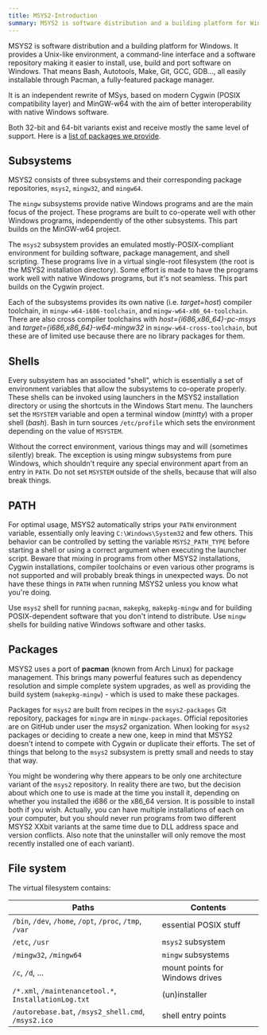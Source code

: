 ```yaml
---
title: MSYS2-Introduction
summary: MSYS2 is software distribution and a building platform for Windows.
---
```

MSYS2 is software distribution and a building platform for Windows. It provides a Unix-like environment, a command-line interface and a software repository making it easier to install, use, build and port software on Windows. That means Bash, Autotools, Make, Git, GCC, GDB..., all easily installable through Pacman, a fully-featured package manager.

It is an independent rewrite of MSys, based on modern Cygwin (POSIX compatibility layer) and MinGW-w64 with the aim of better interoperability with native Windows software.

Both 32-bit and 64-bit variants exist and receive mostly the same level of support. Here is a [list of packages we provide](Packages.md).

## Subsystems

MSYS2 consists of three subsystems and their corresponding package repositories, `msys2`, `mingw32`, and `mingw64`.

The `mingw` subsystems provide native Windows programs and are the main focus of the project. These programs are built to co-operate well with other Windows programs, independently of the other subsystems. This part builds on the MinGW-w64 project.

The `msys2` subsystem provides an emulated mostly-POSIX-compliant environment for building software, package management, and shell scripting. These programs live in a virtual single-root filesystem (the root is the MSYS2 installation directory). Some effort is made to have the programs work well with native Windows programs, but it's not seamless. This part builds on the Cygwin project.

Each of the subsystems provides its own native (i.e. _target=host_) compiler toolchain, in `mingw-w64-i686-toolchain`, and `mingw-w64-x86_64-toolchain`. There are also cross compiler toolchains with _host={i686,x86_64}-pc-msys_ and _target={i686,x86_64}-w64-mingw32_ in `mingw-w64-cross-toolchain`, but these are of limited use because there are no library packages for them.

## Shells

Every subsystem has an associated "shell", which is essentially a set of environment variables that allow the subsystems to co-operate properly. These shells can be invoked using launchers in the MSYS2 installation directory or using the shortcuts in the Windows Start menu. The launchers set the `MSYSTEM` variable and open a terminal window (*mintty*) with a proper shell (*bash*). Bash in turn sources `/etc/profile` which sets the environment depending on the value of `MSYSTEM`.

Without the correct environment, various things may and will (sometimes silently) break. The exception is using mingw subsystems from pure Windows, which shouldn't require any special environment apart from an entry in `PATH`. Do not set `MSYSTEM` outside of the shells, because that will also break things.

## PATH

For optimal usage, MSYS2 automatically strips your `PATH` environment variable, essentially only leaving `C:\Windows\System32` and few others. This behavior can be controlled by setting the variable `MSYS2_PATH_TYPE` before starting a shell or using a correct argument when executing the launcher script. Beware that mixing in programs from other MSYS2 installations, Cygwin installations, compiler toolchains or even various other programs is not supported and will probably break things in unexpected ways. Do not have these things in `PATH` when running MSYS2 unless you know what you're doing.

Use `msys2` shell for running `pacman`, `makepkg`, `makepkg-mingw` and for building POSIX-dependent software that you don't intend to distribute. Use `mingw` shells for building native Windows software and other tasks.

## Packages

MSYS2 uses a port of **pacman** (known from Arch Linux) for package management. This brings many powerful features such as dependency resolution and simple complete system upgrades, as well as providing the build system (`makepkg-mingw`) - which is used to make these packages.

Packages for `msys2` are built from recipes in the `msys2-packages` Git repository, packages for `mingw` are in `mingw-packages`. Official repositories are on GitHub under user the *msys2* organization. When looking for `msys2` packages or deciding to create a new one, keep in mind that MSYS2 doesn't intend to compete with Cygwin or duplicate their efforts. The set of things that belong to the `msys2` subsystem is pretty small and needs to stay that way.

You might be wondering why there appears to be only one architecture variant of the `msys2` repository. In reality there are two, but the decision about which one to use is made at the time you install it, depending on whether you installed the i686 or the x86_64 version. It is possible to install both if you wish. Actually, you can have multiple installations of each on your computer, but you should never run programs from two different MSYS2 XXbit variants at the same time due to DLL address space and version conflicts. Also note that the uninstaller will only remove the most recently installed one of each variant).

## File system

The virtual filesystem contains:

Paths                                                    | Contents
---------------------------------------------------------|--------------------------------
`/bin`, `/dev`, `/home`, `/opt`, `/proc`, `/tmp`, `/var` | essential POSIX stuff
`/etc`, `/usr`                                           | `msys2` subsystem
`/mingw32`, `/mingw64`                                   | `mingw` subsystems
`/c`, `/d`, ...                                          | mount points for Windows drives
`/*.xml`, `/maintenancetool.*`, `InstallationLog.txt`    | (un)installer
`/autorebase.bat`, `/msys2_shell.cmd`, `/msys2.ico`      | shell entry points
